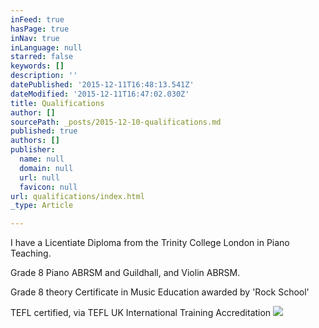 ```yaml
---
inFeed: true
hasPage: true
inNav: true
inLanguage: null
starred: false
keywords: []
description: ''
datePublished: '2015-12-11T16:48:13.541Z'
dateModified: '2015-12-11T16:47:02.030Z'
title: Qualifications
author: []
sourcePath: _posts/2015-12-10-qualifications.md
published: true
authors: []
publisher:
  name: null
  domain: null
  url: null
  favicon: null
url: qualifications/index.html
_type: Article

---
```

I have a Licentiate Diploma from the Trinity College London in Piano Teaching.

Grade 8 Piano ABRSM and Guildhall, and Violin ABRSM.

Grade 8 theory
Certificate in Music Education awarded by 'Rock School' 

TEFL certified, via TEFL UK International Training Accreditation
![](https://the-grid-user-content.s3-us-west-2.amazonaws.com/beaeb5af-a237-42d5-883b-bbf400551597.jpg)